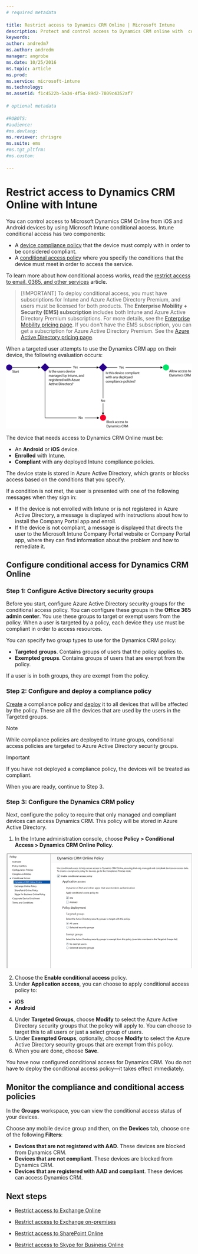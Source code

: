 ```yaml
---
# required metadata

title: Restrict access to Dynamics CRM Online | Microsoft Intune
description: Protect and control access to Dynamics CRM online with  conditional access.
keywords:
author: andredm7
ms.author: andredm
manager: angrobe
ms.date: 10/25/2016
ms.topic: article
ms.prod:
ms.service: microsoft-intune
ms.technology:
ms.assetid: f1c4522b-5a34-4f5a-89d2-7809c4352af7

# optional metadata

#ROBOTS:
#audience:
#ms.devlang:
ms.reviewer: chrisgre
ms.suite: ems
#ms.tgt_pltfrm:
#ms.custom:

---
```


# Restrict access to Dynamics CRM Online with Intune
You can control access to Microsoft Dynamics CRM Online from iOS and Android devices by using Microsoft Intune conditional access.  Intune conditional access has two components:
* A [device compliance policy](introduction-to-device-compliance-policies-in-microsoft-intune.md) that the device must comply with in order to be considered compliant.
* A [conditional access policy](restrict-access-to-email-and-o365-services-with-microsoft-intune.md) where you specify the conditions that the device must meet in order to access the service.

To learn more about how conditional access works, read the [restrict access to email, 0365, and other services](restrict-access-to-email-and-o365-services-with-microsoft-intune.md) article.

> [!IMPORTANT] To deploy conditional access, you must have subscriptions for Intune and Azure Active Directory Premium, and users must be licensed for both products. The **Enterprise Mobility + Security (EMS) subscription** includes both Intune and Azure Active Directory Premium subscriptions. For more details, see the [Enterprise Mobility pricing page](https://www.microsoft.com/en-us/cloud-platform/enterprise-mobility-pricing). If you don't have the EMS subscription, you can get a subscription for Azure Active Directory Premium. See the [Azure Active Directory pricing page](https://azure.microsoft.com/en-us/pricing/details/active-directory/).

When a targeted user attempts to use the Dynamics CRM app on their device, the following evaluation occurs:

![Diagram that shows the decision points that are used to determine whether a device is allowed access to a service or is blocked](../media/mdm-ca-dynamics-crm-flow-diagram.png)

The device that needs access to Dynamics CRM Online must be:
* An **Android** or **iOS** device.
* **Enrolled** with Intune.
* **Compliant** with any deployed Intune compliance policies.

The device state is stored in Azure Active Directory, which grants or blocks access based on the conditions that you specify.

If a condition is not met, the user is presented with one of the following messages when they sign in:
* If the device is not enrolled with Intune or is not registered in Azure Active Directory, a message is displayed with instructions about how to install the Company Portal app and enroll.
* If the device is not compliant, a message is displayed that directs the user to the Microsoft Intune Company Portal website or Company Portal app, where they can find information about the problem and how to remediate it.

## Configure conditional access for Dynamics CRM Online  
### Step 1: Configure Active Directory security groups

Before you start, configure Azure Active Directory security groups for the conditional access policy. You can configure these groups in the **Office 365 admin center**. You use these groups to target or exempt users from the policy. When a user is targeted by a policy, each device they use must be compliant in order to access resources.

You can specify two group types to use for the Dynamics CRM policy:
* **Targeted groups**. Contains groups of users that the policy applies to.
* **Exempted groups**. Contains groups of users that are exempt from the policy.

If a user is in both groups, they are exempt from the policy.

### Step 2: Configure and deploy a compliance policy
[Create](create-a-device-compliance-policy-in-microsoft-intune.md) a compliance policy and [deploy](deploy-and-monitor-a-device-compliance-policy-in-microsoft-intune.md) it to all devices that will be affected by the policy. These are all the devices that are used by the users in the Targeted groups.

> [!NOTE]
> While compliance policies are deployed to Intune groups, conditional access policies are targeted to Azure Active Directory security groups.

> [!IMPORTANT]
> If you have not deployed a compliance policy, the devices will be treated as compliant.

When you are ready, continue to Step 3.
### Step 3: Configure the Dynamics CRM policy
Next, configure the policy to require that only managed and compliant devices can access Dynamics CRM. This policy will be stored in Azure Active Directory.

1.  In the Intune administration console, choose **Policy > Conditional Access > Dynamics CRM Online Policy**.

  ![Screenshot of the Dynamics CRM Online conditional access policy page](../media/mdm-ca-dynamics-crm-policy-configuration.png)

2.  Choose the **Enable conditional access** policy.
3.  Under **Application access**, you can choose to apply conditional access policy to:
  * **iOS**
  * **Android**
4.  Under **Targeted Groups**, choose **Modify** to select the Azure Active Directory security groups that the policy will apply to. You can choose to target this to all users or just a select group of users.
5.	Under **Exempted Groups**, optionally, choose **Modify** to select the Azure Active Directory security groups that are exempt from this policy.
6.	When you are done, choose **Save**.

You have now configured conditional access for Dynamics CRM. You do not have to deploy the conditional access policy—it takes effect immediately.
##  Monitor the compliance and conditional access policies

In the **Groups** workspace, you can view the conditional access status of your devices.

Choose any mobile device group and then, on the **Devices** tab, choose one of the following **Filters**:
* **Devices that are not registered with AAD**. These devices are blocked from Dynamics CRM.
* **Devices that are not compliant**. These devices are blocked from Dynamics CRM.
* **Devices that are registered with AAD and compliant**. These devices can access Dynamics CRM.

##  Next steps
* [Restrict access to Exchange Online](restrict-access-to-exchange-online-with-microsoft-intune.md)

* [Restrict access to Exchange on-premises](restrict-access-to-exchange-onpremises-with-microsoft-intune.md)
* [Restrict access to SharePoint Online](restrict-access-to-sharepoint-online-with-microsoft-intune.md)

* [Restrict access to Skype for Business Online](restrict-access-to-skype-for-business-online-with-microsoft-intune.md)
